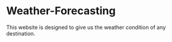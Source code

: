 # Weather-Forecasting
This website is designed to give us the weather condition of any destination.
